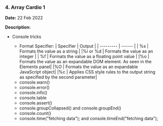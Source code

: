 ### 4. Array Cardio 1

**Date:** 22 Feb 2022

**Description:**

- Console tricks

  - Format Specifier:
    | Specifier | Output |
    | --------- | ------ |
    | %s | Formats the value as a string |
    |%i or %d | Formats the value as an integer |
    | %f | Formats the value as a floating point value |
    |%o | Formats the value as an expandable DOM element. As seen in the Elements panel|
    |%O | Formats the value as an expandable JavaScript object|
    |%c | Applies CSS style rules to the output string as specified by the second parameter|
  - console.warn()
  - console.error()
  - console.info()
  - console.table
  - console.assert()
  - console.groupCollapsed() and console.groupEnd()
  - console.count()
  - console.time("fetching data"); and console.timeEnd("fetching data");
